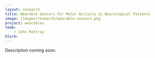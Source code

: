 ```yaml
---
layout: research
title: Wearable Sensors for Motor Activity in Neurological Patients
image: /images/research/wearable-sensors.png
project: wearables
team:
    - John Rattray
blurb:
---
```


<!--A Feature Based Approach To Quantifying Motor Activity in Critically Ill Neurological Patients Using an Unobtrusive Wearable Sensor Matrix.-->
Description coming soon.
